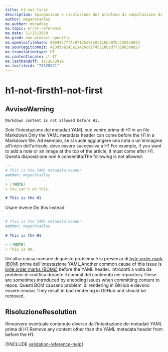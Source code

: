 ```yaml
---
title: h1-not-first
description: Spiegazione e risoluzione del problema di compilazione di Docs h1-not-first
author: meganbradley
ms.author: mbradley
ms.topic: error-reference
ms.date: 11/25/2019
ms.prod: non-product-specific
ms.openlocfilehash: 09b91577f4c87125a92c0c116bc07bc7206c6833
ms.sourcegitcommit: 423d9b8145a11426c91f45510b2d77319838eb27
ms.translationtype: HT
ms.contentlocale: it-IT
ms.lasthandoff: 11/26/2019
ms.locfileid: "74528921"
---
```

# <a name="h1-not-first"></a><span data-ttu-id="a8c71-103">h1-not-first</span><span class="sxs-lookup"><span data-stu-id="a8c71-103">h1-not-first</span></span>

## <a name="warning"></a><span data-ttu-id="a8c71-104">Avviso</span><span class="sxs-lookup"><span data-stu-id="a8c71-104">Warning</span></span>

`Markdown content is not allowed before H1.`

<span data-ttu-id="a8c71-105">Solo l'intestazione dei metadati YAML può venire prima di H1 in un file Markdown.</span><span class="sxs-lookup"><span data-stu-id="a8c71-105">Only the YAML metadata header can come before the H1 in a Markdown file.</span></span> <span data-ttu-id="a8c71-106">Ad esempio, se si vuole aggiungere una nota o un'immagine all'inizio dell'articolo, deve essere successiva a H1.</span><span class="sxs-lookup"><span data-stu-id="a8c71-106">For example, if you want to add a note or an image at the top of the article, it must come after H1.</span></span> <span data-ttu-id="a8c71-107">Questa disposizione non è consentita:</span><span class="sxs-lookup"><span data-stu-id="a8c71-107">The following is not allowed:</span></span>

```markdown
---
# This is the YAML metadata header
author: meganbradley
---
> [!NOTE]
> You can't do this.

# This is the H1
```

<span data-ttu-id="a8c71-108">Usare invece:</span><span class="sxs-lookup"><span data-stu-id="a8c71-108">Do this instead:</span></span>

```markdown
---
# This is the YAML metadata header
author: meganbradley
---
# This is the H1

> [!NOTE]
> This is OK.
```

<span data-ttu-id="a8c71-109">Un'altra causa comune di questo problema è la presenza di [byte order mark (BOM)](http://www.websina.com/bugzero/kb/unicode-bom.html) prima dell'intestazione YAML,</span><span class="sxs-lookup"><span data-stu-id="a8c71-109">Another common cause of this issue is [byte order marks (BOMs)](http://www.websina.com/bugzero/kb/unicode-bom.html) before the YAML header.</span></span> <span data-ttu-id="a8c71-110">introdotti a volta da problemi di codifica durante il commit del contenuto nei repository.</span><span class="sxs-lookup"><span data-stu-id="a8c71-110">These are sometimes introduced by encoding issues when committing content to repos.</span></span> <span data-ttu-id="a8c71-111">Questi BOM causano problemi di rendering in GitHub e devono essere rimossi.</span><span class="sxs-lookup"><span data-stu-id="a8c71-111">They result in bad rendering in GitHub and should be removed.</span></span>

## <a name="resolution"></a><span data-ttu-id="a8c71-112">Risoluzione</span><span class="sxs-lookup"><span data-stu-id="a8c71-112">Resolution</span></span>

<span data-ttu-id="a8c71-113">Rimuovere eventuale contenuto diverso dall'intestazione dei metadati YAML prima di H1.</span><span class="sxs-lookup"><span data-stu-id="a8c71-113">Remove any content other than the YAML metadata header from before the H1.</span></span>

<!--make sure to add this file to your includes folder and verify the path-->
[!INCLUDE [validation-reference-help](includes/validation-reference-help.md)]
